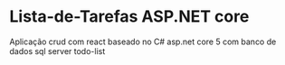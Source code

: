 # Lista-de-Tarefas ASP.NET core
Aplicação crud com react baseado no C# asp.net core 5 com banco de dados sql server todo-list

